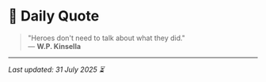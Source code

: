 # 📜 Daily Quote

> "Heroes don't need to talk about what they did."  
> — **W.P. Kinsella**

---

_Last updated: 31 July 2025 ⏳_
